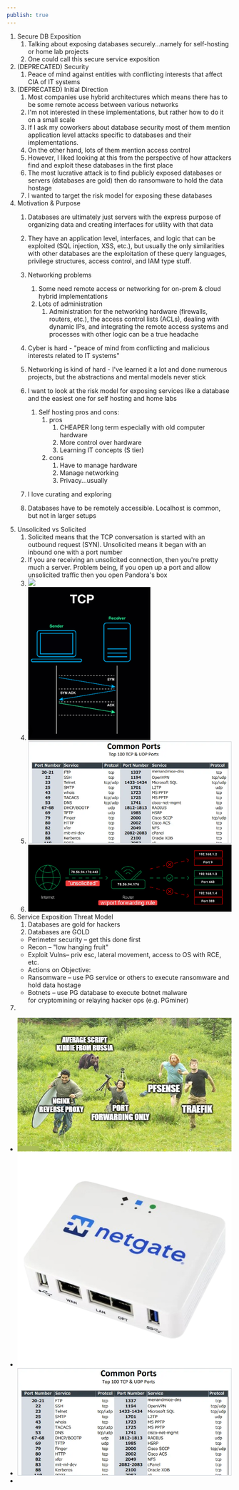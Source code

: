 ```yaml
---
publish: true
---
```

1. Secure DB Exposition
	1. Talking about exposing databases securely...namely for self-hosting or home lab projects
	2. One could call this secure service exposition
2. (DEPRECATED) Security
	1. Peace of mind against entities with conflicting interests that affect CIA of IT systems
3. (DEPRECATED) Initial Direction
	1. Most companies use hybrid architectures which means there has to be some remote access between various networks
	3. I'm not interested in these implementations, but rather how to do it on a small scale
	4. If I ask my coworkers about database security most of them mention application level attacks specific to databases and their implementations.
	5. On the other hand, lots of them mention access control
	6. However, I liked looking at this from the perspective of how attackers find and exploit these databases in the first place
	7. The most lucrative attack is to find publicly exposed databases or servers (databases are gold) then do ransomware to hold the data hostage
	8. I wanted to target the risk model for exposing these databases 
4. Motivation & Purpose
	1. Databases are ultimately just servers with the express purpose of organizing data and creating interfaces for utility with that data
	
	2. They have an application level, interfaces, and logic that can be exploited (SQL injection, XSS, etc.), but usually the only similarities with other databases are the exploitation of these query languages, privilege structures, access control, and IAM type stuff.
	3. Networking problems
		1. Some need remote access or networking for on-prem & cloud hybrid implementations
		2. Lots of administration
			1. Administration for the networking hardware (firewalls, routers, etc.), the access control lists (ACLs), dealing with dynamic IPs, and integrating the remote access systems and processes with other logic can be a true headache
	4. Cyber is hard - "peace of mind from conflicting and malicious interests related to IT systems"
	5. Networking is kind of hard - I've learned it a lot and done numerous projects, but the abstractions and mental models never stick
	6. I want to look at the risk model for exposing services like a database and the easiest one for self hosting and home labs
		1. Self hosting pros and cons:
			1. pros
				1. CHEAPER long term especially with old computer hardware
				2. More control over hardware
				3. Learning IT concepts (S tier)
			2. cons
				1. Have to manage hardware
				2. Manage networking
				3. Privacy...usually
	7. I love curating and exploring
	8. Databases have to be remotely accessible.  Localhost is common, but not in larger setups
5. Unsolicited vs Solicited
	1. Solicited means that the TCP conversation is started with an outbound request (SYN).  Unsolicited means it began with an inbound one with a port number
	2. If you are receiving an unsolicited connection, then you're pretty much a server.  Problem being, if you open up a port and allow unsolicited traffic then you open Pandora's box
	3. ![](../../__attachments/Secure%20Database%20Exposition/Project%20Workspace/IMG-20231204160527538.gif)
	4. ![](../../__attachments/Secure%20Database%20Exposition/Project%20Workspace/IMG-20231204160157784.png)
	5. ![](../../__attachments/Secure%20Database%20Exposition/Project%20Workspace/IMG-20231204160206619.png)
	6. ![](../../__attachments/Secure%20Database%20Exposition/Project%20Workspace/IMG-20231204160211597.png)
6. Service Exposition Threat Model
	1. Databases are gold for hackers
	2. Databases are GOLD​
	- Perimeter security – get this done first​
	- Recon – "low hanging fruit"​
	- Exploit Vulns– priv esc, lateral movement, access to OS with RCE, etc.​
	- Actions on Objective:​
	- Ransomware – use PG service or others to execute ransomware and hold data hostage​
	- Botnets – use PG database to execute botnet malware for cryptomining or relaying hacker ops (e.g. PGminer)
7. 


- ![](../../__attachments/Secure%20Database%20Exposition/Project%20Workspace/IMG-20231204153026655.png)
- ![](../../__attachments/Secure%20Database%20Exposition/Project%20Workspace/IMG-20231204154624523.png)
- ![](../../__attachments/Secure%20Database%20Exposition/Project%20Workspace/IMG-20231204155852554.png)
- 